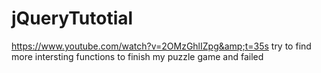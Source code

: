 # jQueryTutotial
https://www.youtube.com/watch?v=2OMzGhlIZpg&amp;t=35s
try to find more intersting functions to finish my puzzle game and failed
